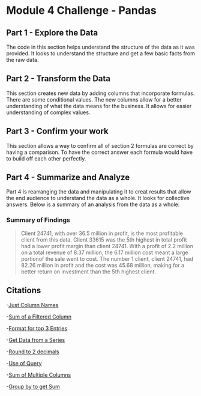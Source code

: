 # Module 4 Challenge - Pandas

## Part 1 - Explore the Data
The code in this section helps understand the structure of the data as it was provided. It looks to understand the structure 
and get a few basic facts from the raw data.

## Part 2 - Transform the Data
This section creates new data by adding columns that incorporate formulas. There are some conditional values. The new columns
allow for a better understanding of what the data means for the business. It allows for easier understanding of complex values. 

## Part 3 - Confirm your work
This section allows a way to confirm all of section 2 formulas are correct by having a comparison. To have the correct answer 
each formula would have to build off each other perfectly. 

## Part 4 - Summarize and Analyze
Part 4 is rearranging the data and manipulating it to creat results that allow the end audience to understand the data as a 
whole. It looks for collective answers. Below is a summary of an analysis from the data as a whole:

### Summary of Findings

>Client 24741, with over 36.5 million in profit, is the most profitable client from this data. Client 33615 was the 5th highest
>in total profit had a lower profit margin than client 24741. With a profit of 2.2 million on a total revenue of 8.37 million,
>the 6.17 million cost meant a large portionof the sale went to cost. The number 1 client, client 24741, had 82.26 million in
>profit and the cost was 45.68 million, making for a better return on investment than the 5th highest client.


## Citations
-[Just Column Names](https://www.geeksforgeeks.org/how-to-get-column-names-in-pandas-dataframe/)

-[Sum of a Filtered Column](https://stackoverflow.com/questions/28236305/how-do-i-sum-values-in-a-column-that-match-a-given-condition-using-pandas)

-[Format for top 3 Entries](https://stackoverflow.com/questions/47462690/how-to-get-top-5-values-from-pandas-dataframe)

-[Get Data from a Series](https://sparkbyexamples.com/pandas/get-value-from-pandas-series/)

-[Round to 2 decimals](https://stackoverflow.com/questions/20457038/how-to-round-to-2-decimals-with-python)

-[Use of Query](https://www.slingacademy.com/article/pandas-working-with-the-dataframe-query-method-5-examples/)

-[Sum of Multiple Columns](https://datagy.io/pandas-groupby-multiple-columns/)

-[Group by to get Sum](https://www.statology.org/pandas-groupby-sum/)